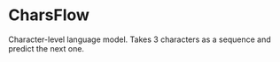 # CharsFlow
Character-level language model. Takes 3 characters as a sequence and predict the next one.

